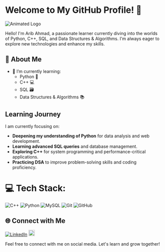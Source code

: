 # Welcome to My GitHub Profile! 👋

![Animated Logo](https://example.com/animated-logo.gif)

Hello! I'm Arib Ahmad, a passionate learner currently diving into the worlds of Python, C++, SQL, and Data Structures & Algorithms. I'm always eager to explore new technologies and enhance my skills. 

## 🚀 About Me

- 🌱 I’m currently learning:
  - Python 🐍
  - C++ 💻
  - SQL 🗃️
  - Data Structures & Algorithms 📚


## Learning Journey

I am currently focusing on:

- **Deepening my understanding of Python** for data analysis and web development.
- **Learning advanced SQL queries** and database management.
- **Exploring C++** for system programming and performance-critical applications.
- **Practicing DSA** to improve problem-solving skills and coding proficiency.


# 💻 Tech Stack:
![C++](https://img.shields.io/badge/c++-%2300599C.svg?style=for-the-badge&logo=c%2B%2B&logoColor=white) ![Python](https://img.shields.io/badge/python-3670A0?style=for-the-badge&logo=python&logoColor=ffdd54) ![MySQL](https://img.shields.io/badge/mysql-4479A1.svg?style=for-the-badge&logo=mysql&logoColor=white) ![Git](https://img.shields.io/badge/git-%23F05033.svg?style=for-the-badge&logo=git&logoColor=white) ![GitHub](https://img.shields.io/badge/github-%23121011.svg?style=for-the-badge&logo=github&logoColor=white)




## 🌐 Connect with Me

[![LinkedIn](https://img.shields.io/badge/-LinkedIn-0077B5?&logo=linkedin&logoColor=white)](https://www.linkedin.com/in/arib-ahmad-81baab290/)
<a href="mailto:arib.ahmad01@gmail.com">
  <img src="https://upload.wikimedia.org/wikipedia/commons/4/4e/Gmail_Icon.png" width="20" />
</a>


Feel free to connect with me on social media. Let's learn and grow together!

